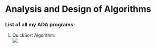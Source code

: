 <h1> Analysis and Design of Algorithms </h1>
<!-- <hr> -->
    <h3>List of all my ADA programs:</h3>
<!-- <hr> -->
    <ol>
      <li>QuickSort Algorithm: <br>
      <img src="quicksort.png"> 
      </li>
    </ol>
